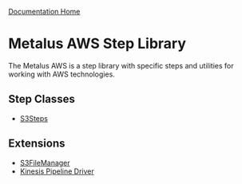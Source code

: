 [Documentation Home](../docs/readme.md)

# Metalus AWS Step Library
The Metalus AWS is a step library with specific steps and utilities for working with AWS technologies.

## Step Classes
* [S3Steps](docs/s3steps.md)

## Extensions
* [S3FileManager](docs/s3filemanager.md)
* [Kinesis Pipeline Driver](docs/kinesispipelinedriver.md)
